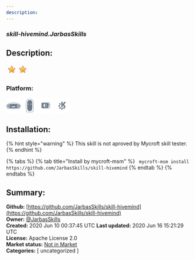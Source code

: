 ```yaml
---
description: 
---
```


### _skill-hivemind.JarbasSkills_  
## Description:  
  
  
![](../.gitbook/assets/star.png)![](../.gitbook/assets/star.png)  
  
### Platform:  
 ![Mark I](../.gitbook/assets/mark-1-icon.png)  ![Mark II](../.gitbook/assets/mark-2-icon.png)  ![Picroft](../.gitbook/assets/picroft-icon.png)  ![plasmoid](../.gitbook/assets/kde.png)   
## Installation:  
{% hint style="warning" %}
This skill is not aproved by Mycroft skill tester.
{% endhint %}
    
{% tabs %}
{% tab title="Install by mycroft-msm" %}
``` mycroft-msm install https://github.com/JarbasSkills/skill-hivemind```
{% endtab %}
  {% endtabs %}
    
## Summary:  
**Github:** [https://github.com/JarbasSkills/skill-hivemind](https://github.com/JarbasSkills/skill-hivemind)  
**Owner:** [@JarbasSkills](https://github.com/JarbasSkills)  
**Created:** 2020 Jun 10 00:37:45 UTC  **Last updated:** 2020 Jun 16 15:21:29 UTC  
**License:** Apache License 2.0  
**Market status:** [Not in Market](https://market.mycroft.ai/skill/)  
**Categories:** [ uncategorized ]   
